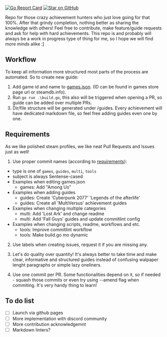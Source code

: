 [![Go Report Card](https://goreportcard.com/badge/github.com/LukoJy3D/perfect100)](https://goreportcard.com/report/github.com/LukoJy3D/perfect100)
[![Star on GitHub](https://img.shields.io/github/stars/LukoJy3D/perfect100.svg?style=social)](https://github.com/LukoJy3D/perfect100/stargazers)

Repo for those crazy achievement hunters who just love going for that 100%. After that grindy completion, nothing better as sharing the knowledge with others!
Feel free to contribute, make feature/guide requests and ask for help with hard achievements. This repo is and probably will always be a work in progress type of thing for me, so I hope we will find more minds alike :]

## Workflow

To keep all information more structured most parts of the process are automated. So to create new guide:

1. Add game id and name to [games.json](/games.json). (ID can be found in games store page url or steamdb.info).
2. Run `go run .\build.go`, this also will be triggered when opening a PR, so guide can be added over multiple PRs.
3. Dir/file structure will be generated under /guides. Every achievement will have dedicated markdown file, so feel free adding guides even one by one.

## Requirements

As we like polished steam profiles, we like neat Pull Requests and Issues just as well!

1. Use proper commit names (according to [requirements](.github/workflows/commitlint.config.js)):

- type is one of `games`, `guides`, `multi`, `tools`
- subject is always Sentense-cased
- Examples when editing games.json
  - games: Add "Among Us"
- Examples when adding guides
  - guides: Create 'Cyberpunk 2077' 'Legends of the afterlife'
  - guides: Create all 'MultiVersus' achievement guides
- Examples when changing multiple categories
  - multi: Add 'Lost Ark' and change readme
  - multi: Add 'Fall Guys' guides and update commitlint config
- Examples when changing scripts, readme, workflows and etc.
  - tools: Improve commitlint workflow
  - tools: Make build.go mo dynamic

2. Use labels when creating issues, request it if you are missing any.

3. Let's do quality over quantity! It's always better to take time and make clear, informative and structured guides instead of confusing walpaper lenght paragraphs or simple lazy oneliners.

4. Use one commit per PR. Some functionalities depend on it, so if needed - squash those commits or even try using --amend flag when commiting. It's very handy thing to learn!

## To do list

- [ ] Launch via github pages
- [ ] More implementation with discord community
- [ ] More contribution acknowledgemnt
- [ ] Markdown linters?
